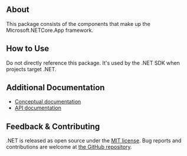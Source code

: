 ## About

This package consists of the components that make up the Microsoft.NETCore.App framework.

## How to Use

Do not directly reference this package.  It's used by the .NET SDK when projects target .NET.

## Additional Documentation

<!-- Links to further documentation -->

- [Conceptual documentation](https://learn.microsoft.com/en-us/dotnet/core/introduction)
- [API documentation](https://learn.microsoft.com/en-us/dotnet/api)

## Feedback & Contributing

<!-- How to provide feedback on this package and contribute to it -->

.NET is released as open source under the [MIT license](https://licenses.nuget.org/MIT). Bug reports and contributions are welcome at [the GitHub repository](https://github.com/dotnet/runtime).
